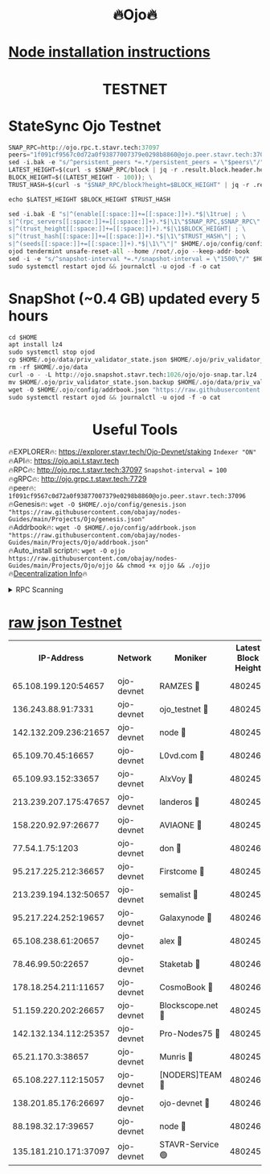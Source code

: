 <h1 align="center"> 🔥Ojo🔥</h1>

[Node installation instructions](https://github.com/obajay/nodes-Guides/tree/main/Projects/Ojo)
=

<h1 align="center"> TESTNET</h1>

# StateSync Ojo Testnet
```python
SNAP_RPC=http://ojo.rpc.t.stavr.tech:37097
peers="1f091cf9567c0d72a0f93877007379e0298b8860@ojo.peer.stavr.tech:37096"
sed -i.bak -e "s/^persistent_peers *=.*/persistent_peers = \"$peers\"/" $HOME/.ojo/config/config.toml
LATEST_HEIGHT=$(curl -s $SNAP_RPC/block | jq -r .result.block.header.height); \
BLOCK_HEIGHT=$((LATEST_HEIGHT - 100)); \
TRUST_HASH=$(curl -s "$SNAP_RPC/block?height=$BLOCK_HEIGHT" | jq -r .result.block_id.hash)

echo $LATEST_HEIGHT $BLOCK_HEIGHT $TRUST_HASH

sed -i.bak -E "s|^(enable[[:space:]]+=[[:space:]]+).*$|\1true| ; \
s|^(rpc_servers[[:space:]]+=[[:space:]]+).*$|\1\"$SNAP_RPC,$SNAP_RPC\"| ; \
s|^(trust_height[[:space:]]+=[[:space:]]+).*$|\1$BLOCK_HEIGHT| ; \
s|^(trust_hash[[:space:]]+=[[:space:]]+).*$|\1\"$TRUST_HASH\"| ; \
s|^(seeds[[:space:]]+=[[:space:]]+).*$|\1\"\"|" $HOME/.ojo/config/config.toml
ojod tendermint unsafe-reset-all --home /root/.ojo --keep-addr-book
sed -i -e "s/^snapshot-interval *=.*/snapshot-interval = \"1500\"/" $HOME/.ojo/config/app.toml
sudo systemctl restart ojod && journalctl -u ojod -f -o cat
```
# SnapShot (~0.4 GB) updated every 5 hours
```python
cd $HOME
apt install lz4
sudo systemctl stop ojod
cp $HOME/.ojo/data/priv_validator_state.json $HOME/.ojo/priv_validator_state.json.backup
rm -rf $HOME/.ojo/data
curl -o - -L http://ojo.snapshot.stavr.tech:1026/ojo/ojo-snap.tar.lz4 | lz4 -c -d - | tar -x -C $HOME/.ojo --strip-components 2
mv $HOME/.ojo/priv_validator_state.json.backup $HOME/.ojo/data/priv_validator_state.json
wget -O $HOME/.ojo/config/addrbook.json "https://raw.githubusercontent.com/obajay/nodes-Guides/main/Projects/Ojo/addrbook.json"
sudo systemctl restart ojod && journalctl -u ojod -f -o cat
```
 <h1 align="center"> Useful Tools</h1>

🔥EXPLORER🔥:        https://explorer.stavr.tech/Ojo-Devnet/staking        `Indexer "ON"` \
🔥API🔥:                     https://ojo.api.t.stavr.tech \
🔥RPC🔥:                    http://ojo.rpc.t.stavr.tech:37097              `Snapshot-interval = 100` \
🔥gRPC🔥:                  http://ojo.grpc.t.stavr.tech:7729 \
🔥peer🔥:                   `1f091cf9567c0d72a0f93877007379e0298b8860@ojo.peer.stavr.tech:37096` \
🔥Genesis🔥:    ```wget -O $HOME/.ojo/config/genesis.json "https://raw.githubusercontent.com/obajay/nodes-Guides/main/Projects/Ojo/genesis.json"``` \
🔥Addrbook🔥:    ```wget -O $HOME/.ojo/config/addrbook.json "https://raw.githubusercontent.com/obajay/nodes-Guides/main/Projects/Ojo/addrbook.json"``` \
🔥Auto_install script🔥: ```wget -O ojjo https://raw.githubusercontent.com/obajay/nodes-Guides/main/Projects/Ojo/ojjo && chmod +x ojjo && ./ojjo``` \
🔥[Decentralization Info](https://github.com/obajay/StateSync-snapshots/tree/main/Projects/Ojo/Decentralization)🔥



<details>
<summary>RPC Scanning</summary>

<h2 align="center"> We scan nodes in real time every 4 hours. And we provide the final result of RPC endpoints.
We cannot influence the operation of these nodes in any way. </h2>


```python
If Voting Power is higher than 0 --> then the Node is a validator of the network and may be subject to attack and be a potential threat to the chain.
```
```python
We marked such validators with a red symbol
```

</details>

[raw json Testnet](https://rpc-check.ojot.stavr.tech/ojot/rpc-ojot-result.json)
=


<table><tr><th>IP-Address</th><th>Network</th><th>Moniker</th><th>Latest Block Height</th><th>Earliest Block Height</th><th>Catching Up</th><th>Tx Index</th><th>Voting Power</th><th>Scan Time</th></tr><tr><td>65.108.199.120:54657</td><td>ojo-devnet</td><td>RAMZES 🔴</td><td>4802455</td><td>306156</td><td>False</td><td>on</td><td>15420</td><td>2024-01-04T05:28:47.680241632UTC</td></tr><tr><td>136.243.88.91:7331</td><td>ojo-devnet</td><td>ojo_testnet 🔴</td><td>4802456</td><td>308845</td><td>False</td><td>on</td><td>1000</td><td>2024-01-04T05:28:53.826991008UTC</td></tr><tr><td>142.132.209.236:21657</td><td>ojo-devnet</td><td>node 🔴</td><td>4802459</td><td>350001</td><td>False</td><td>on</td><td>1999</td><td>2024-01-04T05:29:11.470447327UTC</td></tr><tr><td>65.109.70.45:16657</td><td>ojo-devnet</td><td>L0vd.com 🔴</td><td>4802461</td><td>695918</td><td>False</td><td>off</td><td>998</td><td>2024-01-04T05:29:22.402528224UTC</td></tr><tr><td>65.109.93.152:33657</td><td>ojo-devnet</td><td>AlxVoy 🔴</td><td>4802459</td><td>2319801</td><td>False</td><td>on</td><td>4536782</td><td>2024-01-04T05:29:11.229247863UTC</td></tr><tr><td>213.239.207.175:47657</td><td>ojo-devnet</td><td>landeros 🔴</td><td>4802458</td><td>2714001</td><td>False</td><td>off</td><td>11083</td><td>2024-01-04T05:29:04.733127665UTC</td></tr><tr><td>158.220.92.97:26677</td><td>ojo-devnet</td><td>AVIAONE 🔴</td><td>4802458</td><td>2754001</td><td>False</td><td>on</td><td>13867</td><td>2024-01-04T05:29:04.477147165UTC</td></tr><tr><td>77.54.1.75:1203</td><td>ojo-devnet</td><td>don 🔴</td><td>4802460</td><td>2906401</td><td>False</td><td>on</td><td>10</td><td>2024-01-04T05:29:14.348914458UTC</td></tr><tr><td>95.217.225.212:36657</td><td>ojo-devnet</td><td>Firstcome 🔴</td><td>4802456</td><td>2985946</td><td>False</td><td>on</td><td>13566</td><td>2024-01-04T05:28:53.597175324UTC</td></tr><tr><td>213.239.194.132:50657</td><td>ojo-devnet</td><td>semalist 🔴</td><td>4802455</td><td>3223522</td><td>False</td><td>on</td><td>19037</td><td>2024-01-04T05:28:47.906131736UTC</td></tr><tr><td>95.217.224.252:19657</td><td>ojo-devnet</td><td>Galaxynode 🔴</td><td>4802460</td><td>3685492</td><td>False</td><td>on</td><td>11888</td><td>2024-01-04T05:29:19.286040736UTC</td></tr><tr><td>65.108.238.61:20657</td><td>ojo-devnet</td><td>alex 🔴</td><td>4802455</td><td>4158001</td><td>False</td><td>on</td><td>11359</td><td>2024-01-04T05:28:47.358033827UTC</td></tr><tr><td>78.46.99.50:22657</td><td>ojo-devnet</td><td>Staketab 🔴</td><td>4802461</td><td>4254801</td><td>False</td><td>on</td><td>1276</td><td>2024-01-04T05:29:22.631303457UTC</td></tr><tr><td>178.18.254.211:11657</td><td>ojo-devnet</td><td>CosmoBook 🔴</td><td>4802460</td><td>4392001</td><td>False</td><td>off</td><td>1057</td><td>2024-01-04T05:29:13.917299958UTC</td></tr><tr><td>51.159.220.202:26657</td><td>ojo-devnet</td><td>Blockscope.net 🔴</td><td>4802455</td><td>4425001</td><td>False</td><td>on</td><td>981</td><td>2024-01-04T05:28:47.038830695UTC</td></tr><tr><td>142.132.134.112:25357</td><td>ojo-devnet</td><td>Pro-Nodes75 🔴</td><td>4802455</td><td>4702455</td><td>False</td><td>on</td><td>24651</td><td>2024-01-04T05:28:50.857561130UTC</td></tr><tr><td>65.21.170.3:38657</td><td>ojo-devnet</td><td>Munris 🔴</td><td>4802456</td><td>4702456</td><td>False</td><td>off</td><td>20123</td><td>2024-01-04T05:28:53.225625487UTC</td></tr><tr><td>65.108.227.112:15057</td><td>ojo-devnet</td><td>[NODERS]TEAM 🔴</td><td>4802460</td><td>4702460</td><td>False</td><td>off</td><td>9999</td><td>2024-01-04T05:29:19.668893431UTC</td></tr><tr><td>138.201.85.176:26697</td><td>ojo-devnet</td><td>ojo-devnet 🔴</td><td>4802461</td><td>4702461</td><td>False</td><td>on</td><td>1000024000</td><td>2024-01-04T05:29:22.065364223UTC</td></tr><tr><td>88.198.32.17:39657</td><td>ojo-devnet</td><td>node 🔴</td><td>4802460</td><td>4710001</td><td>False</td><td>on</td><td>82502</td><td>2024-01-04T05:29:14.576389133UTC</td></tr><tr><td>135.181.210.171:37097</td><td>ojo-devnet</td><td>STAVR-Service 🟢</td><td>4802455</td><td>4801501</td><td>False</td><td>on</td><td>0</td><td>2024-01-04T05:28:48.587996824UTC</td></tr></table>
